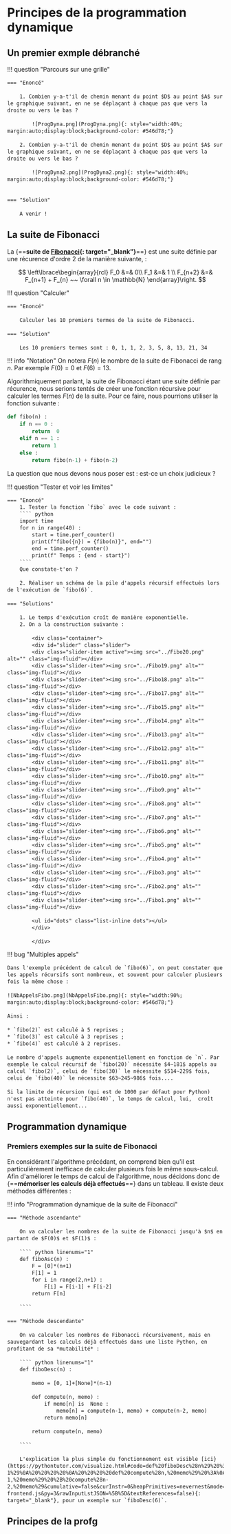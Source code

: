 # Principes de la programmation dynamique

## Un premier exmple débranché

!!! question "Parcours sur une grille"

	=== "Enoncé"
	
		1. Combien y-a-t'il de chemin menant du point $D$ au point $A$ sur le graphique suivant, en ne se déplaçant à chaque pas que vers la droite ou vers le bas ?
		
			![ProgDyna.png](ProgDyna.png){: style="width:40%; margin:auto;display:block;background-color: #546d78;"}
		
		2. Combien y-a-t'il de chemin menant du point $D$ au point $A$ sur le graphique suivant, en ne se déplaçant à chaque pas que vers la droite ou vers le bas ?
		
			![ProgDyna2.png](ProgDyna2.png){: style="width:40%; margin:auto;display:block;background-color: #546d78;"}

	
	=== "Solution"
	
		A venir !
		
## La suite de Fibonacci

La {==**suite de [Fibonacci](https://fr.wikipedia.org/wiki/Suite_de_Fibonacci){: target="_blank"}**==} est une suite définie par une récurence d'ordre 2 de la manière suivante,  :

$$
\left\lbrace\begin{array}{rcl}
F_0 &=& 0\\
F_1 &=& 1 \\
F_{n+2} &=& F_{n+1} + F_{n} ~~ \forall n \in \mathbb{N}
\end{array}\right.
$$

!!! question "Calculer"

	=== "Enoncé"
	
		Calculer les 10 premiers termes de la suite de Fibonacci.
		
	=== "Solution"
	
		Les 10 premiers termes sont : 0, 1, 1, 2, 3, 5, 8, 13, 21, 34 

!!! info "Notation"
	On notera $F(n)$ le nombre de la suite de Fibonacci de rang $n$.
	Par exemple $F(0) = 0$ et $F(6) = 13$.
	
	
Algorithmiquement parlant, la suite de Fibonacci étant une suite définie par récurence, nous serions tentés de créer une fonction récursive pour calculer les termes $F(n)$ de la suite. Pour ce faire, nous pourrions utiliser la fonction suivante :

```` python linenums="1"
def fibo(n) :
	if n == 0 :
		return 	0
	elif n == 1 :
		return 1
	else :
		return fibo(n-1) + fibo(n-2)
````

La question que nous devons nous poser est : est-ce un choix judicieux ? 

!!! question "Tester et voir les limites"

	=== "Enoncé"
		1. Tester la fonction `fibo` avec le code suivant :
		```` python
		import time
		for n in range(40) :
			start = time.perf_counter()
			print(f"fibo({n}) = {fibo(n)}", end="")
			end = time.perf_counter()
			print(f" Temps : {end - start}")
		````
		Que constate-t'on ?
		
		2. Réaliser un schéma de la pile d'appels récursif effectués lors de l'exécution de `fibo(6)`.
	
	=== "Solutions"
		
		1. Le temps d'exécution croît de manière exponentielle.
		2. On a la construction suivante :
		
			<div class="container">
			<div id="slider" class="slider">
			<div class="slider-item active"><img src="../Fibo20.png" alt="" class="img-fluid"></div>
			<div class="slider-item"><img src="../Fibo19.png" alt="" class="img-fluid"></div>
			<div class="slider-item"><img src="../Fibo18.png" alt="" class="img-fluid"></div>
			<div class="slider-item"><img src="../Fibo17.png" alt="" class="img-fluid"></div>
			<div class="slider-item"><img src="../Fibo15.png" alt="" class="img-fluid"></div>
			<div class="slider-item"><img src="../Fibo14.png" alt="" class="img-fluid"></div>
			<div class="slider-item"><img src="../Fibo13.png" alt="" class="img-fluid"></div>
			<div class="slider-item"><img src="../Fibo12.png" alt="" class="img-fluid"></div>
			<div class="slider-item"><img src="../Fibo11.png" alt="" class="img-fluid"></div>
			<div class="slider-item"><img src="../Fibo10.png" alt="" class="img-fluid"></div>
			<div class="slider-item"><img src="../Fibo9.png" alt="" class="img-fluid"></div>
			<div class="slider-item"><img src="../Fibo8.png" alt="" class="img-fluid"></div>
			<div class="slider-item"><img src="../Fibo7.png" alt="" class="img-fluid"></div>
			<div class="slider-item"><img src="../Fibo6.png" alt="" class="img-fluid"></div>
			<div class="slider-item"><img src="../Fibo5.png" alt="" class="img-fluid"></div>
			<div class="slider-item"><img src="../Fibo4.png" alt="" class="img-fluid"></div>
			<div class="slider-item"><img src="../Fibo3.png" alt="" class="img-fluid"></div>
			<div class="slider-item"><img src="../Fibo2.png" alt="" class="img-fluid"></div>
			<div class="slider-item"><img src="../Fibo1.png" alt="" class="img-fluid"></div>
			
			<ul id="dots" class="list-inline dots"></ul>
			</div>

			</div>
			
!!! bug "Multiples appels"

	Dans l'exemple précédent de calcul de `fibo(6)`, on peut constater que les appels récursifs sont nombreux, et souvent pour calculer plusieurs fois la même chose :
	
	![NbAppelsFibo.png](NbAppelsFibo.png){: style="width:90%; margin:auto;display:block;background-color: #546d78;"}
	
	Ainsi :
	
	* `fibo(2)` est calculé à 5 reprises ;
	* `fibo(3)` est calculé à 3 reprises ;
	* `fibo(4)` est calculé à 2 reprises.
	
	Le nombre d'appels augmente exponentiellement en fonction de `n`. Par exemple le calcul récursif de `fibo(20)` nécessite $4~181$ appels au calcul `fibo(2)`, celui de `fibo(30)` le nécessite $514~229$ fois, celui de `fibo(40)` le nécessite $63~245~986$ fois....
	
	Si la limite de récursion (qui est de 1000 par défaut pour Python) n'est pas atteinte pour `fibo(40)`, le temps de calcul, lui,  croît aussi exponentiellement...
	

## Programmation dynamique

### Premiers exemples sur la suite de Fibonacci

En considérant l'algorithme précédant, on comprend bien qu'il est particulièrement inefficace de calculer plusieurs fois le même sous-calcul. Afin d'améliorer le temps de calcul de l'algorithme, nous décidons donc de {==**mémoriser les calculs déjà effectués**==} dans un tableau. Il existe deux méthodes différentes :

!!! info "Programmation dynamique de la suite de Fibonacci"

	=== "Méthode ascendante"
	
		On va calculer les nombres de la suite de Fibonacci jusqu'à $n$ en partant de $F(0)$ et $F(1)$ :
		
		```` python linenums="1"
		def fiboAsc(n) :
			F = [0]*(n+1)
			F[1] = 1
			for i in range(2,n+1) :
				F[i] = F[i-1] + F[i-2]
			return F[n]
		
		````
		
	=== "Méthode descendante"
	
		On va calculer les nombres de Fibonacci récursivement, mais en sauvegardant les calculs déjà effectués dans une liste Python, en profitant de sa *mutabilité* :
		
		```` python linenums="1"
		def fiboDesc(n) :
		
			memo = [0, 1]+[None]*(n-1)
			
			def compute(n, memo) :
				if memo[n] is  None :
					memo[n] = compute(n-1, memo) + compute(n-2, memo)
				return memo[n]
				
			return compute(n, memo)
		
		````
		
		L'explication la plus simple du fonctionnement est visible [ici}(https://pythontutor.com/visualize.html#code=def%20fiboDesc%28n%29%20%3A%0A%0A%20%20%20%20memo%20%3D%20%5B0,%201%5D%2B%5BNone%5D*%28n-1%29%0A%20%20%20%20%0A%20%20%20%20def%20compute%28n,%20memo%29%20%3A%0A%20%20%20%20%20%20%20%20if%20memo%5Bn%5D%20is%20%20None%20%3A%0A%20%20%20%20%20%20%20%20%20%20%20%20memo%5Bn%5D%20%3D%20compute%28n-1,%20memo%29%20%2B%20compute%28n-2,%20memo%29&cumulative=false&curInstr=0&heapPrimitives=nevernest&mode=display&origin=opt-frontend.js&py=3&rawInputLstJSON=%5B%5D&textReferences=false){: target="_blank"}, pour un exemple sur `fiboDesc(6)`.
		
## Principes de la profg
		
		

